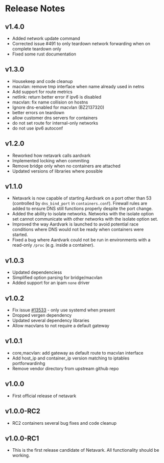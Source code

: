 # Release Notes

## v1.4.0
* Added network update command
* Corrected issue #491 to only teardown network forwarding when on complete teardown only
* Fixed some rust documentation

## v1.3.0
* Housekeep and code cleanup
* macvlan: remove tmp interface when name already used in netns
* Add support for route metrics
* netlink: return better error if ipv6 is disabled
* macvlan: fix name collision on hostns
* Ignore dns-enabled for macvlan (BZ2137320)
* better errors on teardown
* allow customer dns servers for containers
* do not set route for internal-only networks
* do not use ipv6 autoconf

## v1.2.0
* Reworked how netavark calls aardvark
* Implemented locking when commiting
* Remove bridge only when no containers are attached
* Updated versions of libraries where possible

## v1.1.0
* Netavark is now capable of starting Aardvark on a port other than 53 (controlled by `dns_bind_port` in `containers.conf`). Firewall rules are added to ensure DNS still functions properly despite the port change.
* Added the ability to isolate networks. Networks with the isolate option set cannot communicate with other networks with the isolate option set.
* Improved the way Aardvark is launched to avoid potential race conditions where DNS would not be ready when containers were started.
* Fixed a bug where Aardvark could not be run in environments with a read-only `/proc` (e.g. inside a container).

## v1.0.3
* Updated dependenciess
* Simplified option parsing for bridge/macvlan
* Added support for an ipam `none` driver


## v1.0.2
* Fix issue [#13533](https://github.com/containers/podman/issues/13533) - only use systemd when present
* Dropped vergen dependency
* Updated several dependency libraries
* Allow macvlans to not require a default gateway

## v1.0.1

* core,macvlan: add gateway as default route to macvlan interface
* Add host_ip and container_ip version matching to iptables portforwardinhg
* Remove vendor directory from upstream github repo

## v1.0.0
* First official release of netavark

## v1.0.0-RC2
* RC2 containers several bug fixes and code cleanup

## v1.0.0-RC1
* This is the first release candidate of Netavark. All functionality should be working.
